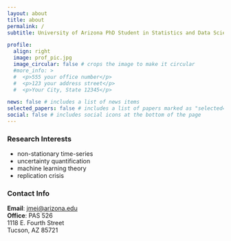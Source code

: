 ```yaml
---
layout: about
title: about
permalink: /
subtitle: University of Arizona PhD Student in Statistics and Data Science.

profile:
  align: right
  image: prof_pic.jpg
  image_circular: false # crops the image to make it circular
  #more_info: >
  #  <p>555 your office number</p>
  #  <p>123 your address street</p>
  #  <p>Your City, State 12345</p>

news: false # includes a list of news items
selected_papers: false # includes a list of papers marked as "selected={true}"
social: false # includes social icons at the bottom of the page
---
```


### Research Interests

- non-stationary time-series
- uncertainty quantification
- machine learning theory
- replication crisis

### Contact Info

**Email**: [jmei@arizona.edu](mailto:jmei@arizona.edu)  
**Office**: PAS 526  
1118 E. Fourth Street  
Tucson, AZ 85721
